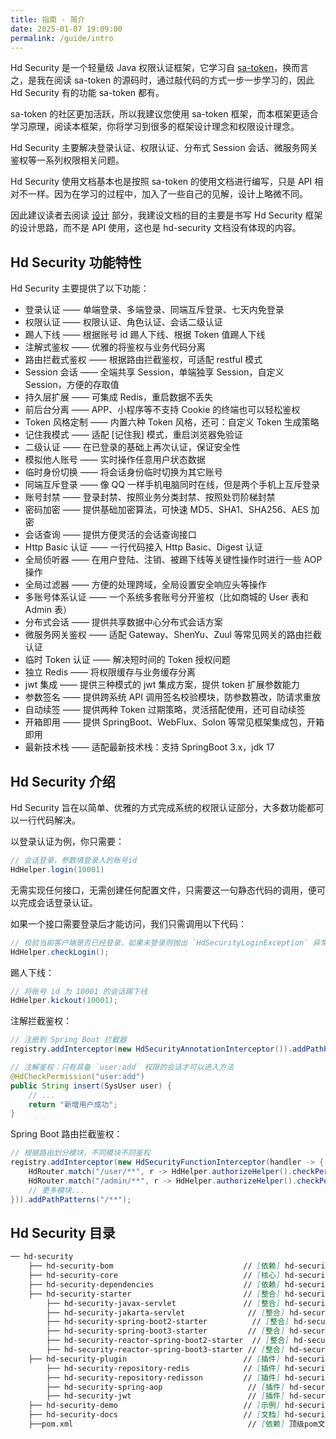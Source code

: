 ```yaml
---
title: 指南 - 简介
date: 2025-01-07 19:09:00
permalink: /guide/intro
---
```


Hd Security 是一个轻量级 Java 权限认证框架，它学习自 [sa-token](https://sa-token.cc/)，换而言之，是我在阅读 sa-token 的源码时，通过敲代码的方式一步一步学习的，因此 Hd Security 有的功能 sa-token 都有。

sa-token 的社区更加活跃，所以我建议您使用 sa-token 框架，而本框架更适合学习原理，阅读本框架，你将学习到很多的框架设计理念和权限设计理念。

Hd Security 主要解决登录认证、权限认证、分布式 Session 会话、微服务网关鉴权等一系列权限相关问题。

Hd Security 使用文档基本也是按照 sa-token 的使用文档进行编写，只是 API 相对不一样。因为在学习的过程中，加入了一些自己的见解，设计上略微不同。

因此建议读者去阅读 [设计](/design/login-overview) 部分，我建设文档的目的主要是书写 Hd Security 框架的设计思路，而不是 API 使用，这也是 hd-security 文档没有体现的内容。

## Hd Security 功能特性

Hd Security 主要提供了以下功能：

- 登录认证 —— 单端登录、多端登录、同端互斥登录、七天内免登录
- 权限认证 —— 权限认证、角色认证、会话二级认证
- 踢人下线 —— 根据账号 id 踢人下线、根据 Token 值踢人下线
- 注解式鉴权 —— 优雅的将鉴权与业务代码分离
- 路由拦截式鉴权 —— 根据路由拦截鉴权，可适配 restful 模式
- Session 会话 —— 全端共享 Session，单端独享 Session，自定义 Session，方便的存取值
- 持久层扩展 —— 可集成 Redis，重启数据不丢失
- 前后台分离 —— APP、小程序等不支持 Cookie 的终端也可以轻松鉴权
- Token 风格定制 —— 内置六种 Token 风格，还可：自定义 Token 生成策略
- 记住我模式 —— 适配 [记住我] 模式，重启浏览器免验证
- 二级认证 —— 在已登录的基础上再次认证，保证安全性
- 模拟他人账号 —— 实时操作任意用户状态数据
- 临时身份切换 —— 将会话身份临时切换为其它账号
- 同端互斥登录 —— 像 QQ 一样手机电脑同时在线，但是两个手机上互斥登录
- 账号封禁 —— 登录封禁、按照业务分类封禁、按照处罚阶梯封禁
- 密码加密 —— 提供基础加密算法，可快速 MD5、SHA1、SHA256、AES 加密
- 会话查询 —— 提供方便灵活的会话查询接口
- Http Basic 认证 —— 一行代码接入 Http Basic、Digest 认证
- 全局侦听器 —— 在用户登陆、注销、被踢下线等关键性操作时进行一些 AOP 操作
- 全局过滤器 —— 方便的处理跨域，全局设置安全响应头等操作
- 多账号体系认证 —— 一个系统多套账号分开鉴权（比如商城的 User 表和 Admin 表）
- 分布式会话 —— 提供共享数据中心分布式会话方案
- 微服务网关鉴权 —— 适配 Gateway、ShenYu、Zuul 等常见网关的路由拦截认证
- 临时 Token 认证 —— 解决短时间的 Token 授权问题
- 独立 Redis —— 将权限缓存与业务缓存分离
- jwt 集成 —— 提供三种模式的 jwt 集成方案，提供 token 扩展参数能力
- 参数签名 —— 提供跨系统 API 调用签名校验模块，防参数篡改，防请求重放
- 自动续签 —— 提供两种 Token 过期策略，灵活搭配使用，还可自动续签
- 开箱即用 —— 提供 SpringBoot、WebFlux、Solon 等常见框架集成包，开箱即用
- 最新技术栈 —— 适配最新技术栈：支持 SpringBoot 3.x，jdk 17

## Hd Security 介绍

Hd Security 旨在以简单、优雅的方式完成系统的权限认证部分，大多数功能都可以一行代码解决。

以登录认证为例，你只需要：

```java
// 会话登录，参数填登录人的账号id
HdHelper.login(10001)
```

无需实现任何接口，无需创建任何配置文件，只需要这一句静态代码的调用，便可以完成会话登录认证。

如果一个接口需要登录后才能访问，我们只需调用以下代码：

```java
// 校验当前客户端是否已经登录，如果未登录则抛出 `HdSecurityLoginException` 异常
HdHelper.checkLogin();
```

踢人下线：

```java
// 将账号 id 为 10001 的会话踢下线
HdHelper.kickout(10001);
```

注解拦截鉴权：

```java
// 注册到 Spring Boot 拦截器
registry.addInterceptor(new HdSecurityAnnotationInterceptor()).addPathPatterns("/**");

// 注解鉴权：只有具备 `user:add` 权限的会话才可以进入方法
@HdCheckPermission("user:add")
public String insert(SysUser user) {
    // ...
    return "新增用户成功";
}
```

Spring Boot 路由拦截鉴权：

```java
// 根据路由划分模块，不同模块不同鉴权
registry.addInterceptor(new HdSecurityFunctionInterceptor(handler -> {
    HdRouter.match("/user/**", r -> HdHelper.authorizeHelper().checkPermission("user"));
    HdRouter.match("/admin/**", r -> HdHelper.authorizeHelper().checkPermission("admin"));
    // 更多模块...
})).addPathPatterns("/**");
```

## Hd Security 目录

```markdown
── hd-security
	├──	hd-security-bom								// [依赖] hd-security 模块依赖
    ├── hd-security-core                         	// [核心] hd-security 核心模块
    ├── hd-security-dependencies                 	// [依赖] hd-security 依赖版本信息
    ├── hd-security-starter                      	// [整合] hd-security 与其它框架整合
        ├── hd-security-javax-servlet               // [整合] hd-security 整合 Javax-Servlet 容器实现类包
        ├── hd-security-jakarta-servlet              // [整合] hd-security 整合 Jakarta-Servlet 容器实现类包
        ├── hd-security-spring-boot2-starter          // [整合] hd-security 整合 Spring Boot2 快速集成 
        ├── hd-security-spring-boot3-starter         // [整合] hd-security 整合 Spring Boot3 快速集成 
        ├── hd-security-reactor-spring-boot2-starter  // [整合] hd-security 整合 Spring Boot2 Reactor 响应式编程 快速集成 
        ├── hd-security-reactor-spring-boot3-starter // [整合] hd-security 整合 Spring Boot3 Reactor 响应式编程 快速集成
    ├── hd-security-plugin                       	// [插件] hd-security 插件合集
        ├── hd-security-repository-redis            // [插件] hd-security 整合 Redis (支持 jdk、jackson、fastjson、fastjson2 序列化方式，支持权限缓存与业务缓存分离)
        ├── hd-security-repository-redisson         // [插件] hd-security 整合 Redisson
        ├── hd-security-spring-aop                   // [插件] hd-security 整合 SpringAOP 注解鉴权
        ├── hd-security-jwt                          // [插件] hd-security 整合 jwt 登录认证
    ├── hd-security-demo                         	// [示例] hd-security 示例合集
    ├── hd-security-docs                          	// [文档] hd-security 开发文档 
    ├──pom.xml                               		 // [依赖] 顶级pom文件 
```